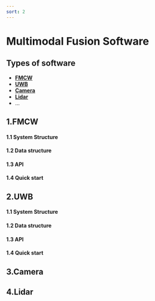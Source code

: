 ```yaml
---
sort: 2
---
```


# Multimodal Fusion Software


## Types of software

* **[FMCW](#1fmcw)**
* **[UWB](#2uwb)**
* **[Camera](#3camera)**
* **[Lidar](#4lidar)**
* ...

##  1.FMCW
#### 1.1 System Structure
#### 1.2 Data structure
#### 1.3 API
#### 1.4 Quick start

##  2.UWB
#### 1.1 System Structure
#### 1.2 Data structure
#### 1.3 API
#### 1.4 Quick start


##  3.Camera

##  4.Lidar